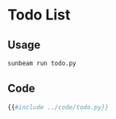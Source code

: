 # Todo List

## Usage

```bash
sunbeam run todo.py
```

## Code

```python
{{#include ../code/todo.py}}
```
